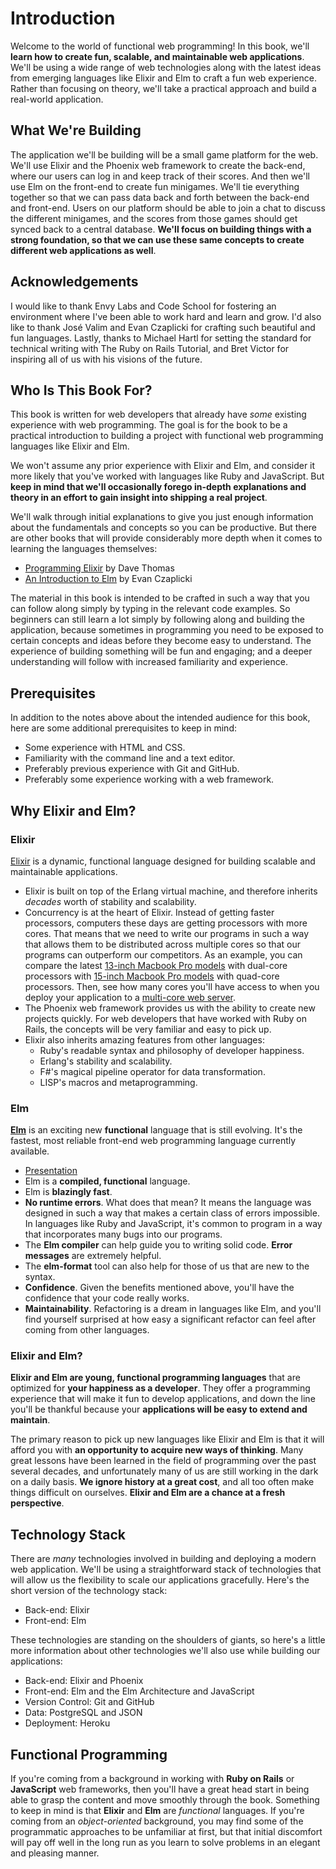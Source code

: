 # Introduction

Welcome to the world of functional web programming! In this book, we'll **learn
how to create fun, scalable, and maintainable web applications**. We'll be
using a wide range of web technologies along with the latest ideas from
emerging languages like Elixir and Elm to craft a fun web experience. Rather
than focusing on theory, we'll take a practical approach and build a real-world
application.

## What We're Building

The application we'll be building will be a small game platform for the web.
We'll use Elixir and the Phoenix web framework to create the back-end, where
our users can log in and keep track of their scores. And then we'll use Elm on
the front-end to create fun minigames. We'll tie everything together so that we
can pass data back and forth between the back-end and front-end. Users on our
platform should be able to join a chat to discuss the different minigames, and
the scores from those games should get synced back to a central database.
**We'll focus on building things with a strong foundation, so that we can use
these same concepts to create different web applications as well**.

## Acknowledgements

I would like to thank Envy Labs and Code School for fostering an environment
where I've been able to work hard and learn and grow. I'd also like to thank
José Valim and Evan Czaplicki for crafting such beautiful and fun languages.
Lastly, thanks to Michael Hartl for setting the standard for technical writing
with The Ruby on Rails Tutorial, and Bret Victor for inspiring all of us with
his visions of the future.

## Who Is This Book For?

This book is written for web developers that already have _some_ existing
experience with web programming. The goal is for the book to be a practical
introduction to building a project with functional web programming languages
like Elixir and Elm.

We won't assume any prior experience with Elixir and Elm, and consider it more
likely that you've worked with languages like Ruby and JavaScript. But **keep
in mind that we'll occasionally forego in-depth explanations and theory in an
effort to gain insight into shipping a real project**.

We'll walk through initial explanations to give you just enough information
about the fundamentals and concepts so you can be productive. But there are
other books that will provide considerably more depth when it comes to learning
the languages themselves:

- [Programming Elixir](https://pragprog.com/book/elixir/programming-elixir)
  by Dave Thomas
- [An Introduction to Elm](https://guide.elm-lang.org/) by Evan Czaplicki

The material in this book is intended to be crafted in such a way that you can
follow along simply by typing in the relevant code examples. So beginners can
still learn a lot simply by following along and building the application,
because sometimes in programming you need to be exposed to certain concepts and
ideas before they become easy to understand. The experience of building
something will be fun and engaging; and a deeper understanding will follow with
increased familiarity and experience.

## Prerequisites

In addition to the notes above about the intended audience for this book, here
are some additional prerequisites to keep in mind:

- Some experience with HTML and CSS.
- Familiarity with the command line and a text editor.
- Preferably previous experience with Git and GitHub.
- Preferably some experience working with a web framework.

## Why Elixir and Elm?

### Elixir

[Elixir](http://elixir-lang.org) is a dynamic, functional language designed for
building scalable and maintainable applications.

- Elixir is built on top of the Erlang virtual machine, and therefore inherits
  _decades_ worth of stability and scalability.
- Concurrency is at the heart of Elixir. Instead of getting faster processors,
  computers these days are getting processors with more cores. That means that
  we need to write our programs in such a way that allows them to be
  distributed across multiple cores so that our programs can outperform our
  competitors. As an example, you can compare the latest
  [13-inch Macbook Pro models](http://www.apple.com/shop/buy-mac/macbook-pro/13-inch)
  with dual-core processors with
  [15-inch Macbook Pro models](http://www.apple.com/shop/buy-mac/macbook-pro/15-inch)
  with quad-core processors. Then, see how many cores you'll have access to
  when you deploy your application to a
  [multi-core web server](https://www.digitalocean.com/pricing/#droplet).
- The Phoenix web framework provides us with the ability to create new projects
  quickly. For web developers that have worked with Ruby on Rails, the concepts
  will be very familiar and easy to pick up.
- Elixir also inherits amazing features from other languages:
  - Ruby's readable syntax and philosophy of developer happiness.
  - Erlang's stability and scalability.
  - F#'s magical pipeline operator for data transformation.
  - LISP's macros and metaprogramming.

### Elm

[**Elm**](http://elm-lang.org) is an exciting new **functional** language that
is still evolving. It's the fastest, most reliable front-end web programming
language currently available.

- [Presentation](https://prezi.com/wofdk8e6uuy3/getting-to-know-elm)
- Elm is a **compiled, functional** language.
- Elm is **blazingly fast**.
- **No runtime errors**. What does that mean? It means the language was
  designed in such a way that makes a certain class of errors impossible. In
  languages like Ruby and JavaScript, it's common to program in a way that
  incorporates many bugs into our programs.
- The **Elm compiler** can help guide you to writing solid code. **Error
  messages** are extremely helpful.
- The **elm-format** tool can also help for those of us that are new to the
  syntax.
- **Confidence**. Given the benefits mentioned above, you'll have the
  confidence that your code really works.
- **Maintainability**. Refactoring is a dream in languages like Elm, and you'll
  find yourself surprised at how easy a significant refactor can feel after
  coming from other languages.

### Elixir and Elm?

**Elixir and Elm are young, functional programming languages** that are
optimized for **your happiness as a developer**. They offer a programming
experience that will make it fun to develop applications, and down the line
you'll be thankful because your **applications will be easy to extend and
maintain**.

The primary reason to pick up new languages like Elixir and Elm is that it will
afford you with **an opportunity to acquire new ways of thinking**. Many great
lessons have been learned in the field of programming over the past several
decades, and unfortunately many of us are still working in the dark on a daily
basis. **We ignore history at a great cost**, and all too often make things
difficult on ourselves. **Elixir and Elm are a chance at a fresh perspective**.

## Technology Stack

There are _many_ technologies involved in building and deploying a modern web
application. We'll be using a straightforward stack of technologies that will
allow us the flexibility to scale our applications gracefully. Here's the short
version of the technology stack:

- Back-end: Elixir
- Front-end: Elm

These technologies are standing on the shoulders of giants, so here's a little
more information about other technologies we'll also use while building our
applications:

- Back-end: Elixir and Phoenix
- Front-end: Elm and the Elm Architecture and JavaScript
- Version Control: Git and GitHub
- Data: PostgreSQL and JSON
- Deployment: Heroku

## Functional Programming

If you're coming from a background in working with **Ruby on Rails** or
**JavaScript** web frameworks, then you'll have a great head start in being
able to grasp the content and move smoothly through the book. Something to keep
in mind is that **Elixir** and **Elm** are _functional_ languages. If you're
coming from an _object-oriented_ background, you may find some of the
programmatic approaches to be unfamiliar at first, but that initial discomfort
will pay off well in the long run as you learn to solve problems in an elegant
and pleasing manner.

